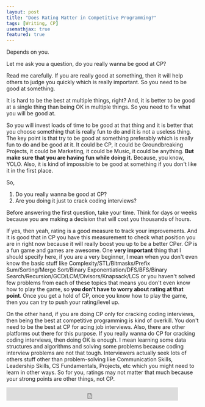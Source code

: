 ```yaml
---
layout: post
title: "Does Rating Matter in Competitive Programming?"
tags: [Writing, CP]
usemathjax: true
featured: true
---
```


Depends on you.

Let me ask you a question, do you really wanna be good at CP?

Read me carefully. If you are really good at something, then it will help others to judge you quickly which is really important. So you need to be good at something.

It is hard to be the best at multiple things, right? And, it is better to be good at a single thing than being OK in multiple things. So you need to fix what you will be good at. 

So you will invest loads of time to be good at that thing and it is better that you choose something that is really fun to do and it is not a useless thing. The key point is that try to be good at something preferably which is really fun to do and be good at it. It could be CP, it could be Groundbreaking Projects, it could be Marketing, it could be Music, it could be anything. **But make sure that you are having fun while doing it.** Because, you know, YOLO. Also, it is kind of impossible to be good at something if you don't like it in the first place.

So, 
1. Do you really wanna be good at CP?
2. Are you doing it just to crack coding interviews?

Before answering the first question, take your time. Think for days or weeks because you are making a decision that will cost you thousands of hours.

If yes, then yeah, rating is a good measure to track your improvements. And it is good that in CP you have this measurement to check what position you are in right now because it will really boost you up to be a better CPer. CP is a fun game and games are awesome. One **very important** thing that I should specify here, if you are a very beginner, I mean when you don't even know the basic stuff like Complexity/STL/Bitmasks/Prefix Sum/Sorting/Merge Sort/Binary Exponentiation/DFS/BFS/Binary Search/Recursion/GCD/LCM/Divisors/Knapsack/LCS or you haven't solved few problems from each of these topics that means you don't even know how to play the game, so **you don't have to worry about rating at that point**. Once you get a hold of CP, once you know how to play the game, then you can try to push your rating/level up.

On the other hand, if you are doing CP only for cracking coding interviews, then being the best at competitive programming is kind of overkill. You don't need to be the best at CP for acing job interviews. Also, there are other platforms out there for this purpose. If you really wanna do CP for cracking coding interviews, then doing OK is enough. I mean learning some data structures and algorithms and solving some problems because coding interview problems are not that tough. Interviewers actually seek lots of others stuff other than problem-solving like Communication Skills, Leadership Skills, CS Fundamentals, Projects, etc which you might need to learn in other ways. So for you, ratings may not matter that much because your strong points are other things, not CP.

<iframe src="https://www.facebook.com/plugins/like.php?href=https%3A%2F%2Fshahjalalshohag.github.io%2Fnirvana%2F&width=450&layout=standard&action=like&size=small&share=true&height=35&appId" width="450" height="35" style="border:none;overflow:hidden" scrolling="no" frameborder="0" allowfullscreen="true" allow="autoplay; clipboard-write; encrypted-media; picture-in-picture; web-share"></iframe>

<div id="fb-root"></div>
<script async defer crossorigin="anonymous" src="https://connect.facebook.net/en_US/sdk.js#xfbml=1&version=v12.0" nonce="my6ulbt3"></script>

<div class="fb-comments" data-href="https://shahjalalshohag.github.io/nirvana/" data-width="" data-numposts="5"></div>